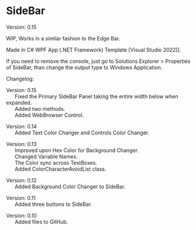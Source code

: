 # SideBar

Version: 0.15

WIP, Works in a simliar fashion to the Edge Bar.

Made in C# WPF App (.NET Framework) Template [Visual Studio 2022]].

If you need to remove the console, just go to Solutions Explorer > Properties of SideBar, than change the output type to Windows Application. 

Changelog:

Version: 0.15<br />
&nbsp;&nbsp;&nbsp;&nbsp;&nbsp;&nbsp;Fixed the Primary SideBar Panel taking the entire width below when expanded.<br />
&nbsp;&nbsp;&nbsp;&nbsp;&nbsp;&nbsp;Added two methods.<br />
&nbsp;&nbsp;&nbsp;&nbsp;&nbsp;&nbsp;Added WebBrowser Control.<br />

Version: 0.14<br />
&nbsp;&nbsp;&nbsp;&nbsp;&nbsp;&nbsp;Added Text Color Changer and Controls Color Changer.<br />

Version: 0.13<br />
&nbsp;&nbsp;&nbsp;&nbsp;&nbsp;&nbsp;Improved upon Hex Color for Background Changer.<br />
&nbsp;&nbsp;&nbsp;&nbsp;&nbsp;&nbsp;Changed Variable Names.<br />
&nbsp;&nbsp;&nbsp;&nbsp;&nbsp;&nbsp;The Color sync across TextBoxes.<br />
&nbsp;&nbsp;&nbsp;&nbsp;&nbsp;&nbsp;Added ColorCharacterAvoidList class.

Version: 0.12<br />
&nbsp;&nbsp;&nbsp;&nbsp;&nbsp;&nbsp;Added Background Color Changer to SideBar.

Version: 0.11<br />
&nbsp;&nbsp;&nbsp;&nbsp;&nbsp;&nbsp;Added three buttons to SideBar.

Version: 0.10<br />
&nbsp;&nbsp;&nbsp;&nbsp;&nbsp;&nbsp;Added files to GitHub.






